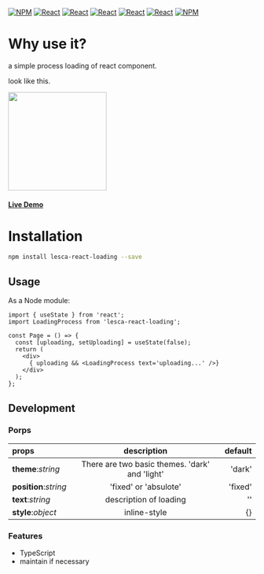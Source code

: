 [![NPM](https://img.shields.io/badge/NPM-ba443f?style=for-the-badge&logo=npm&logoColor=white)](https://www.npmjs.com/)
[![React](https://img.shields.io/badge/Node.js-43853D?style=for-the-badge&logo=node.js&logoColor=white)](https://nodejs.org/en/)
[![React](https://img.shields.io/badge/-ReactJs-61DAFB?style=for-the-badge&logo=react&logoColor=white)](https://zh-hant.reactjs.org/)
[![React](https://img.shields.io/badge/Less-1d365d?style=for-the-badge&logo=less&logoColor=white)](https://lesscss.org/)
[![React](https://img.shields.io/badge/HTML5-E34F26?style=for-the-badge&logo=html5&logoColor=white)](https://www.w3schools.com/html/)
[![React](https://img.shields.io/badge/-CSS3-1572B6?style=for-the-badge&logo=css3&logoColor=white)](https://www.w3schools.com/css/)
[![NPM](https://img.shields.io/badge/DEV-Jameshsu1125-9cf?style=for-the-badge)](https://www.npmjs.com/~jameshsu1125)

# Why use it?

a simple process loading of react component.

look like this.

<img src='http://linebot.lesca.net/data/git/02.gif' width='200' height='200' />

#### [Live Demo](https://jameshsu1125.github.io/lesca-react-loading/)

# Installation

```sh
npm install lesca-react-loading --save
```

## Usage

As a Node module:

```JSX
import { useState } from 'react';
import LoadingProcess from 'lesca-react-loading';

const Page = () => {
  const [uploading, setUploading] = useState(false);
  return (
    <div>
      { uploading && <LoadingProcess text='uploading...' />}
    </div>
  );
};
```

## Development

### Porps

| props                 |                  description                   | default |
| :-------------------- | :--------------------------------------------: | ------: |
| **theme**:_string_    | There are two basic themes. 'dark' and 'light' |  'dark' |
| **position**:_string_ |             'fixed' or 'absulote'              | 'fixed' |
| **text**:_string_     |             description of loading             |      '' |
| **style**:_object_    |                  inline-style                  |      {} |

### Features

- TypeScript
- maintain if necessary
